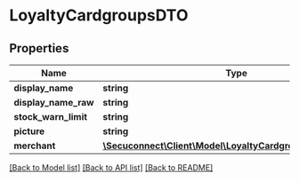# LoyaltyCardgroupsDTO

## Properties
Name | Type | Description | Notes
------------ | ------------- | ------------- | -------------
**display_name** | **string** | Display name | [optional] 
**display_name_raw** | **string** | Display name raw | [optional] 
**stock_warn_limit** | **string** | Stock warn limit | [optional] 
**picture** | **string** | Picture | [optional] 
**merchant** | [**\Secuconnect\Client\Model\LoyaltyCardgroupsDTOMerchant**](LoyaltyCardgroupsDTOMerchant.md) | LoyaltyCardgroupsDTO | [optional] 

[[Back to Model list]](../README.md#documentation-for-models) [[Back to API list]](../README.md#documentation-for-api-endpoints) [[Back to README]](../README.md)


